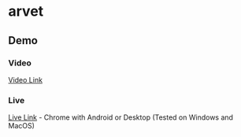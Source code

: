 # arvet
## Demo
### Video
[Video Link](https://mycuhk.sharepoint.com/:v:/r/sites/eLearning-Demo/Studio/StudentHelpers/Shared%20Documents/People/Andy/AR%20Kidney%20-%20Google%20Chrome%2022_06_2018%2011_32_49.mp4?csf=1&e=3ONqx8)
### Live
[Live Link](https://tangtaylorinspire.github.io/arvet/) - Chrome with Android or Desktop (Tested on Windows and MacOS)
